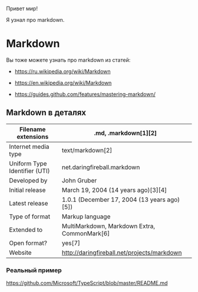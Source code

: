 Привет мир!

Я узнал про markdown.

 

# Markdown

Вы тоже можете узнать про markdown из статей: 

* https://ru.wikipedia.org/wiki/Markdown  

* https://en.wikipedia.org/wiki/Markdown  

* https://guides.github.com/features/mastering-markdown/  

 

## Markdown в деталях

Filename extensions|.md, .markdown[1][2] 
--- | ---
Internet media type|text/markdown[2]
Uniform Type Identifier (UTI)|net.daringfireball.markdown
Developed by|John Gruber
Initial release|March 19, 2004 (14 years ago)[3][4]
Latest release|1.0.1 (December 17, 2004 (13 years ago)[5])
Type of format|Markup language
Extended to|MultiMarkdown, Markdown Extra, CommonMark[6]
Open format?|yes[7]
Website|http://daringfireball.net/projects/markdown

 

### Реальный пример

https://github.com/Microsoft/TypeScript/blob/master/README.md 
